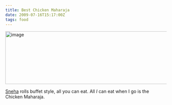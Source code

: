 ```yaml
---
title: Best Chicken Maharaja
date: 2009-07-16T15:17:00Z
tags: food
---
```

<img alt="image" height="165" src="https://ggr_com.s3.amazonaws.com/images/chicken_maharaja.jpg" width="512" />
<br/>

[Sneha][1] rolls buffet style, all you can eat. All *I* can eat when I go is the Chicken Maharaja.

 [1]: http://www.grandindianbuffet.com/
